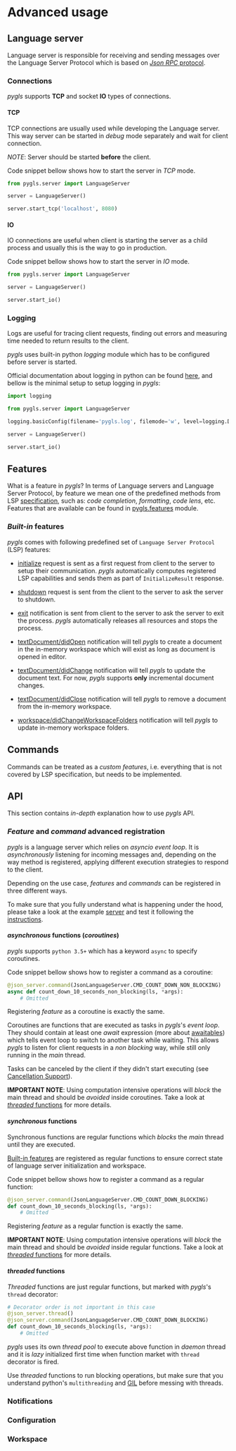 # Advanced usage

## Language server

Language server is responsible for receiving and sending messages over the Language Server Protocol which is based on [_Json RPC_ protocol](https://www.jsonrpc.org/specification).

### Connections

_pygls_ supports **TCP** and socket **IO** types of connections.

#### TCP

TCP connections are usually used while developing the Language server. This way server can be started in _debug_ mode separately and wait for client connection.

_NOTE_: Server should be started **before** the client.

Code snippet bellow shows how to start the server in _TCP_ mode.

```python
from pygls.server import LanguageServer

server = LanguageServer()

server.start_tcp('localhost', 8080)
```

#### IO

IO connections are useful when client is starting the server as a child process and usually this is the way to go in production.

Code snippet bellow shows how to start the server in _IO_ mode.

```python
from pygls.server import LanguageServer

server = LanguageServer()

server.start_io()
```

### Logging

Logs are useful for tracing client requests, finding out errors and measuring time needed to return results to the client.

_pygls_ uses built-in python _logging_ module which has to be configured before server is started.  

Official documentation about logging in python can be found [here](https://docs.python.org/3/howto/logging-cookbook.html), and bellow is the minimal setup to setup logging in _pygls_:

```python
import logging

from pygls.server import LanguageServer

logging.basicConfig(filename='pygls.log', filemode='w', level=logging.DEBUG)

server = LanguageServer()

server.start_io()
```

## Features

What is a feature in _pygls_? In terms of Language servers and Language Server Protocol, by feature we mean one of the predefined methods from LSP [specification](https://microsoft.github.io/language-server-protocol/specification), such as: _code completion_, _formatting_, _code lens_, etc. Features that are available can be found in [pygls.features](../features) module.

### _Built-in_ features

_pygls_ comes with following predefined set of `Language Server Protocol` (LSP) features:

- [initialize](https://microsoft.github.io/language-server-protocol/specification#initialize) request is sent as a first request from client to the server to setup their communication. _pygls_ automatically computes registered LSP capabilities and sends them as part of `InitializeResult` response.

- [shutdown](https://microsoft.github.io/language-server-protocol/specification#shutdown) request is sent from the client to the server to ask the server to shutdown.

- [exit](https://microsoft.github.io/language-server-protocol/specification#exit) notification is sent from client to the server to ask the server to exit the process. _pygls_ automatically releases all resources and stops the process.

- [textDocument/didOpen](https://microsoft.github.io/language-server-protocol/specification#textDocument_didOpen) notification will tell _pygls_ to create a document in the in-memory workspace which will exist as long as document is opened in editor.

- [textDocument/didChange](https://microsoft.github.io/language-server-protocol/specification#textDocument_didChange) notification will tell _pygls_ to update the document text. For now, _pygls_ supports **only** incremental document changes.

- [textDocument/didClose](https://microsoft.github.io/language-server-protocol/specification#textDocument_didClose) notification will tell _pygls_ to remove a document from the in-memory workspace.

- [workspace/didChangeWorkspaceFolders](https://microsoft.github.io/language-server-protocol/specification#workspace_didChangeWorkspaceFolders) notification will tell _pygls_ to update in-memory workspace folders.

## Commands

Commands can be treated as a _custom features_, i.e. everything that is not covered by LSP specification, but needs to be implemented.

## API

This section contains _in-depth_ explanation how to use _pygls_ API.

### _Feature_ and _command_ advanced registration

_pygls_ is a language server which relies on _asyncio event loop_. It is _asynchronously_ listening for incoming messages and, depending on the way method is registered, applying different execution strategies to respond to the client.

Depending on the use case, _features_ and _commands_ can be registered in three different ways.

To make sure that you fully understand what is happening under the hood, please take a look at the example [server](../examples/json-extension/server/server.py) and test it following the [instructions](../examples/README.md).

#### _asynchronous_ functions (_coroutines_)

_pygls_ supports `python 3.5+` which has a keyword `async` to specify coroutines.

Code snippet bellow shows how to register a command as a coroutine:

```python
@json_server.command(JsonLanguageServer.CMD_COUNT_DOWN_NON_BLOCKING)
async def count_down_10_seconds_non_blocking(ls, *args):
    # Omitted
```

Registering _feature_ as a coroutine is exactly the same.

Coroutines are functions that are executed as tasks in _pygls_'s _event loop_. They should contain at least one _await_ expression (more about [awaitables](https://docs.python.org/3.5/glossary.html#term-awaitable)) which tells event loop to switch to another task while waiting. This allows _pygls_ to listen for client requests in a _non blocking_ way, while still only running in the _main_ thread.

Tasks can be canceled by the client if they didn't start executing (see [Cancellation Support](https://microsoft.github.io/language-server-protocol/specification#cancelRequest)).

**IMPORTANT NOTE**: Using computation intensive operations will _block_ the main thread and should be _avoided_ inside coroutines. Take a look at [_threaded_ functions](#threaded-functions) for more details.

#### _synchronous_ functions

Synchronous functions are regular functions which _blocks_ the _main_ thread until they are executed.

[Built-in features](#Built-in-features) are registered as regular functions to ensure correct state of language server initialization and workspace.

Code snippet bellow shows how to register a command as a regular function:

```python
@json_server.command(JsonLanguageServer.CMD_COUNT_DOWN_BLOCKING)
def count_down_10_seconds_blocking(ls, *args):
    # Omitted
```

Registering _feature_ as a regular function is exactly the same.

**IMPORTANT NOTE**: Using computation intensive operations will _block_ the main thread and should be _avoided_ inside regular functions. Take a look at [_threaded_ functions](#threaded-functions) for more details.

#### _threaded_ functions

_Threaded_ functions are just regular functions, but marked with _pygls_'s `thread` decorator:

```python
# Decorator order is not important in this case
@json_server.thread()
@json_server.command(JsonLanguageServer.CMD_COUNT_DOWN_BLOCKING)
def count_down_10_seconds_blocking(ls, *args):
    # Omitted
```

_pygls_ uses its own _thread pool_ to execute above function in _daemon_ thread and it is _lazy_ initialized first time when function market with `thread` decorator is fired.

Use _threaded_ functions to run blocking operations, but make sure that you understand python's `multithreading` and [GIL](https://en.wikipedia.org/wiki/Global_interpreter_lock) before messing with threads.

### Notifications

### Configuration

### Workspace
